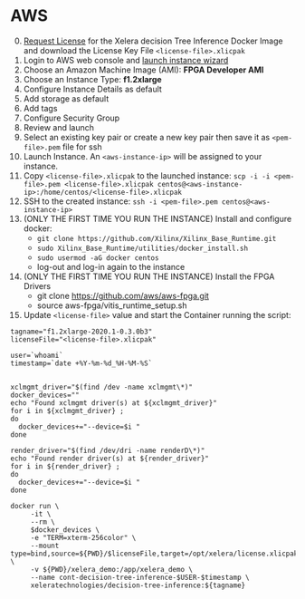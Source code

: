 # AWS


0. [Request License](https://xelera.io/product/demo-license-requests) for the Xelera decision Tree Inference Docker Image and download the License Key File `<license-file>.xlicpak`
1. Login to AWS web console and [launch instance wizard](https://console.aws.amazon.com/ec2/v2/home?region=us-east-1#LaunchInstanceWizard)
2. Choose an Amazon Machine Image (AMI): **FPGA Developer AMI**
3. Choose an Instance Type: **f1.2xlarge**
4. Configure Instance Details as default
5. Add storage as default
6. Add tags
7. Configure Security Group
8. Review and launch
9. Select an existing key pair or create a new key pair then save it as `<pem-file>.pem` file for ssh
10. Launch Instance. An `<aws-instance-ip>` will be assigned to your instance.
10. Copy `<license-file>.xlicpak` to the launched instance: `scp -i -i <pem-file>.pem <license-file>.xlicpak centos@<aws-instance-ip>:/home/centos/<license-file>.xlicpak`
10. SSH to the created instance: `ssh -i <pem-file>.pem centos@<aws-instance-ip>`
11. (ONLY THE FIRST TIME YOU RUN THE INSTANCE) Install and configure docker:
    * `git clone https://github.com/Xilinx/Xilinx_Base_Runtime.git`
    * `sudo Xilinx_Base_Runtime/utilities/docker_install.sh`
    * `sudo usermod -aG docker centos`
    * log-out and log-in again to the instance
12. (ONLY THE FIRST TIME YOU RUN THE INSTANCE) Install the FPGA Drivers
    * git clone https://github.com/aws/aws-fpga.git
    * source aws-fpga/vitis_runtime_setup.sh   
13. Update `<license-file>` value and start the Container running the script:

```
tagname="f1.2xlarge-2020.1-0.3.0b3"
licenseFile="<license-file>.xlicpak"

user=`whoami`
timestamp=`date +%Y-%m-%d_%H-%M-%S`


xclmgmt_driver="$(find /dev -name xclmgmt\*)"
docker_devices=""
echo "Found xclmgmt driver(s) at ${xclmgmt_driver}"
for i in ${xclmgmt_driver} ;
do
  docker_devices+="--device=$i "
done

render_driver="$(find /dev/dri -name renderD\*)"
echo "Found render driver(s) at ${render_driver}"
for i in ${render_driver} ;
do
  docker_devices+="--device=$i "
done

docker run \
     -it \
     --rm \
     $docker_devices \
     -e "TERM=xterm-256color" \
     --mount type=bind,source=${PWD}/$licenseFile,target=/opt/xelera/license.xlicpak,readonly \
     -v ${PWD}/xelera_demo:/app/xelera_demo \
     --name cont-decision-tree-inference-$USER-$timestamp \
     xeleratechnologies/decision-tree-inference:${tagname}
```

